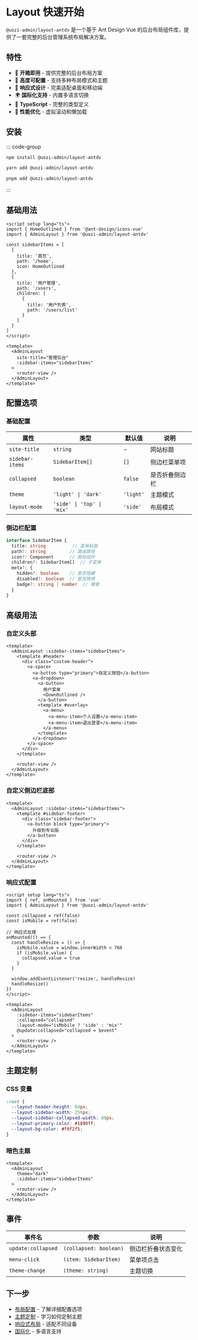 # Layout 快速开始

`@uozi-admin/layout-antdv` 是一个基于 Ant Design Vue 的后台布局组件库，提供了一套完整的后台管理系统布局解决方案。

## 特性

- 🎨 **开箱即用** - 提供完整的后台布局方案
- 🔧 **高度可配置** - 支持多种布局模式和主题
- 📱 **响应式设计** - 完美适配桌面和移动端
- 🌍 **国际化支持** - 内置多语言切换
- 🎯 **TypeScript** - 完整的类型定义
- 🚀 **性能优化** - 虚拟滚动和懒加载

## 安装

::: code-group
```bash [npm]
npm install @uozi-admin/layout-antdv
```

```bash [yarn]
yarn add @uozi-admin/layout-antdv
```

```bash [pnpm]
pnpm add @uozi-admin/layout-antdv
```
:::

## 基础用法

```vue
<script setup lang="ts">
import { HomeOutlined } from '@ant-design/icons-vue'
import { AdminLayout } from '@uozi-admin/layout-antdv'

const sidebarItems = [
  {
    title: '首页',
    path: '/home',
    icon: HomeOutlined
  },
  {
    title: '用户管理',
    path: '/users',
    children: [
      {
        title: '用户列表',
        path: '/users/list'
      }
    ]
  }
]
</script>

<template>
  <AdminLayout
    site-title="管理后台"
    :sidebar-items="sidebarItems"
  >
    <router-view />
  </AdminLayout>
</template>
```

## 配置选项

### 基础配置

| 属性 | 类型 | 默认值 | 说明 |
|------|------|--------|------|
| `site-title` | `string` | - | 网站标题 |
| `sidebar-items` | `SidebarItem[]` | `[]` | 侧边栏菜单项 |
| `collapsed` | `boolean` | `false` | 是否折叠侧边栏 |
| `theme` | `'light' \| 'dark'` | `'light'` | 主题模式 |
| `layout-mode` | `'side' \| 'top' \| 'mix'` | `'side'` | 布局模式 |

### 侧边栏配置

```typescript
interface SidebarItem {
  title: string          // 菜单标题
  path?: string         // 路由路径
  icon?: Component      // 图标组件
  children?: SidebarItem[]  // 子菜单
  meta?: {
    hidden?: boolean    // 是否隐藏
    disabled?: boolean  // 是否禁用
    badge?: string | number  // 徽章
  }
}
```

## 高级用法

### 自定义头部

```vue
<template>
  <AdminLayout :sidebar-items="sidebarItems">
    <template #header>
      <div class="custom-header">
        <a-space>
          <a-button type="primary">自定义按钮</a-button>
          <a-dropdown>
            <a-button>
              用户菜单
              <DownOutlined />
            </a-button>
            <template #overlay>
              <a-menu>
                <a-menu-item>个人设置</a-menu-item>
                <a-menu-item>退出登录</a-menu-item>
              </a-menu>
            </template>
          </a-dropdown>
        </a-space>
      </div>
    </template>
    
    <router-view />
  </AdminLayout>
</template>
```

### 自定义侧边栏底部

```vue
<template>
  <AdminLayout :sidebar-items="sidebarItems">
    <template #sidebar-footer>
      <div class="sidebar-footer">
        <a-button block type="primary">
          升级到专业版
        </a-button>
      </div>
    </template>
    
    <router-view />
  </AdminLayout>
</template>
```

### 响应式配置

```vue
<script setup lang="ts">
import { ref, onMounted } from 'vue'
import { AdminLayout } from '@uozi-admin/layout-antdv'

const collapsed = ref(false)
const isMobile = ref(false)

// 响应式处理
onMounted(() => {
  const handleResize = () => {
    isMobile.value = window.innerWidth < 768
    if (isMobile.value) {
      collapsed.value = true
    }
  }
  
  window.addEventListener('resize', handleResize)
  handleResize()
})
</script>

<template>
  <AdminLayout
    :sidebar-items="sidebarItems"
    :collapsed="collapsed"
    :layout-mode="isMobile ? 'side' : 'mix'"
    @update:collapsed="collapsed = $event"
  >
    <router-view />
  </AdminLayout>
</template>
```

## 主题定制

### CSS 变量

```css
:root {
  --layout-header-height: 64px;
  --layout-sidebar-width: 256px;
  --layout-sidebar-collapsed-width: 80px;
  --layout-primary-color: #1890ff;
  --layout-bg-color: #f0f2f5;
}
```

### 暗色主题

```vue
<template>
  <AdminLayout
    theme="dark"
    :sidebar-items="sidebarItems"
  >
    <router-view />
  </AdminLayout>
</template>
```

## 事件

| 事件名 | 参数 | 说明 |
|--------|------|------|
| `update:collapsed` | `(collapsed: boolean)` | 侧边栏折叠状态变化 |
| `menu-click` | `(item: SidebarItem)` | 菜单项点击 |
| `theme-change` | `(theme: string)` | 主题切换 |

## 下一步

- [布局配置](/zh/layout/configuration) - 了解详细配置选项
- [主题定制](/zh/layout/theming) - 学习如何定制主题
- [响应式布局](/zh/layout/responsive) - 适配不同设备
- [国际化](/zh/layout/i18n) - 多语言支持

